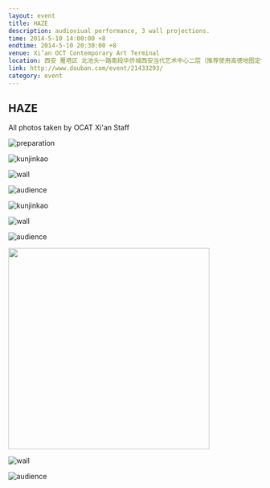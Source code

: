 ```yaml
---
layout: event
title: HAZE
description: audioviual performance, 3 wall projections.
time: 2014-5-10 14:00:00 +8
endtime: 2014-5-10 20:30:00 +8
venue: Xi’an OCT Contemporary Art Terminal
location: 西安 雁塔区 北池头一路南段华侨城西安当代艺术中心二层（推荐使用高德地图定位）
link: http://www.douban.com/event/21433293/
category: event
---
```


## HAZE

All photos taken by OCAT Xi'an Staff

![preparation]({{site.url}}/photos/haze-at-ocat-xian/preparation.jpg)

![kunjinkao]({{site.url}}/photos/haze-at-ocat-xian/kunjinkao1.jpg)

![wall]({{site.url}}/photos/haze-at-ocat-xian/wall1.jpg)

![audience]({{site.url}}/photos/haze-at-ocat-xian/audience1.jpg)

![kunjinkao]({{site.url}}/photos/haze-at-ocat-xian/kunjinkao2.jpg)

![wall]({{site.url}}/photos/haze-at-ocat-xian/wall2.jpg)

![audience]({{site.url}}/photos/haze-at-ocat-xian/audience2.jpg)

<img src="{{site.url}}/photos/haze-at-ocat-xian/kunjinkao3.jpg" width="400">

![wall]({{site.url}}/photos/haze-at-ocat-xian/wall3.jpg)

![audience]({{site.url}}/photos/haze-at-ocat-xian/audience3.jpg)
